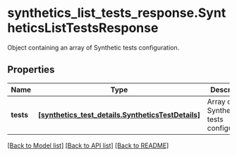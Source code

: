 # synthetics_list_tests_response.SyntheticsListTestsResponse

Object containing an array of Synthetic tests configuration.
## Properties
Name | Type | Description | Notes
------------ | ------------- | ------------- | -------------
**tests** | [**[synthetics_test_details.SyntheticsTestDetails]**](SyntheticsTestDetails.md) | Array of Synthetic tests configuration. | [optional] 

[[Back to Model list]](../README.md#documentation-for-models) [[Back to API list]](../README.md#documentation-for-api-endpoints) [[Back to README]](../README.md)


